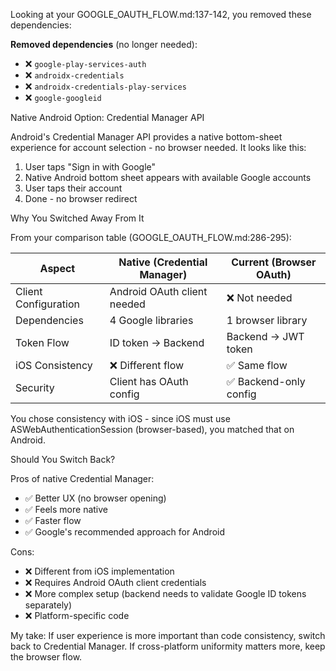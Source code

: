   Looking at your GOOGLE_OAUTH_FLOW.md:137-142, you removed these dependencies:

  **Removed dependencies** (no longer needed):
  - ❌ `google-play-services-auth`
  - ❌ `androidx-credentials`
  - ❌ `androidx-credentials-play-services`
  - ❌ `google-googleid`

  Native Android Option: Credential Manager API

  Android's Credential Manager API provides a native bottom-sheet experience for account selection - no browser needed. It looks like this:

  1. User taps "Sign in with Google"
  2. Native Android bottom sheet appears with available Google accounts
  3. User taps their account
  4. Done - no browser redirect

  Why You Switched Away From It

  From your comparison table (GOOGLE_OAUTH_FLOW.md:286-295):

  | Aspect               | Native (Credential Manager) | Current (Browser OAuth) |
  |----------------------|-----------------------------|-------------------------|
  | Client Configuration | Android OAuth client needed | ❌ Not needed            |
  | Dependencies         | 4 Google libraries          | 1 browser library       |
  | Token Flow           | ID token → Backend          | Backend → JWT token     |
  | iOS Consistency      | ❌ Different flow            | ✅ Same flow             |
  | Security             | Client has OAuth config     | ✅ Backend-only config   |

  You chose consistency with iOS - since iOS must use ASWebAuthenticationSession (browser-based), you matched that on Android.

  Should You Switch Back?

  Pros of native Credential Manager:
  - ✅ Better UX (no browser opening)
  - ✅ Feels more native
  - ✅ Faster flow
  - ✅ Google's recommended approach for Android

  Cons:
  - ❌ Different from iOS implementation
  - ❌ Requires Android OAuth client credentials
  - ❌ More complex setup (backend needs to validate Google ID tokens separately)
  - ❌ Platform-specific code

  My take: If user experience is more important than code consistency, switch back to Credential Manager. If cross-platform uniformity matters more, keep the browser flow.